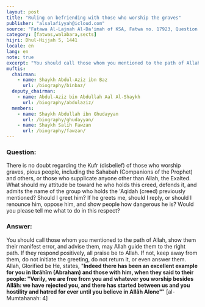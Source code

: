 ```yaml
---
layout: post
title: "Ruling on befriending with those who worship the graves"
publisher: "alsalafiyyah@icloud.com"
source: "Fatawa Al-Lajnah Al-Da'imah of KSA, Fatwa no. 17923, Question 3"
category: [fatwas,walabara,sects]
hijri: Dhul-Hijjah 5, 1441
locale: en
lang: en
note: true
excerpt: "You should call those whom you mentioned to the path of Allah, show them their manifest error, and advise them, may Allah guide them to the right path. If they respond positively, all praise be to Allah."
muftis:
  chairman: 
    - name: Shaykh Abdul-Aziz ibn Baz
      url: /biography/binbaz/
  deputy_chairman:
    - name: Abdul-Aziz bin Abdullah Aal Al-Shaykh
      url: /biography/abdulaziz/
  members: 
    - name: Shaykh Abdullah ibn Ghudayyan
      url: /biography/ghudayyan/
    - name: Shaykh Salih Fawzan
      url: /biography/fawzan/
---
```


### Question: 

There is no doubt regarding the Kufr (disbelief) of those who worship graves, pious people, including the Sahabah (Companions of the Prophet) and others, or those who supplicate anyone other than Allah, the Exalted. What should my attitude be toward he who holds this creed, defends it, and admits the name of the group who holds the 'Aqidah (creed) previously mentioned? Should I greet him? If he greets me, should I reply, or should I renounce him, oppose him, and show people how dangerous he is? Would you please tell me what to do in this respect?

### Answer:

You should call those whom you mentioned to the path of Allah, show them their manifest error, and advise them, may Allah guide them to the right path. If they respond positively, all praise be to Allah. If not, keep away from them, do not initiate the greeting, do not return it, or even answer them. Allah, Glorified be He, states, "**Indeed there has been an excellent example for you in Ibrâhîm (Abraham) and those with him, when they said to their people: "Verily, we are free from you and whatever you worship besides Allâh: we have rejected you, and there has started between us and you hostility and hatred for ever until you believe in Allâh Alone"**" [al-Mumtahanah: 4]


